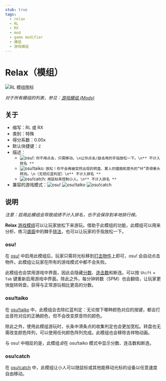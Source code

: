 ```yaml
---
stub: true
tags:
  - relax
  - RL
  - RX
  - mod
  - game modifier
  - 模组
  - 游戏模组
---
```


# Relax（模组）

![RL 模组图标](/wiki/shared/mods/RL.png "Relax (RL) 模组图标")

*对于所有模组的列表，参见：[游戏模组 (Mods)](/wiki/Gameplay/Game_modifier)*

## 关于

- 缩写：RL 或 RX
- 类别：特殊
- 得分系数：0.00x
- 默认快捷键：`Z`
- 描述：
  - ![][osu!]: `你不用点击，只需移动。\n让你点击/敲击用的手指放松一下。\n** 不计入排名 **`
  - ![][osu!taiko]: `放松！你不会再被突然出现的转盘、累人的擂鼓和意外的“咔”弄得晕头转向。\n（无视红蓝判定）\n** 不计入排名 **`
  - ![][osu!catch]: `用鼠标来控制小人。\n** 不计入排名 **`
- 兼容的游戏模式：![][osu!] ![][osu!taiko] ![][osu!catch]

## 说明

*注意：启用此模组会导致成绩不计入排名，也不会保存到本地排行榜。*

**Relax** [游戏模组](/wiki/Gameplay/Game_modifier)可以让玩家放松下来游玩。借助于此模组的功能，此模组可以用来分析、练习[谱面](/wiki/Beatmap)中的棘手[排法](/wiki/Beatmap/Pattern)，也可以让玩家的手指放松一下。

### osu!

在 [osu!](/wiki/Game_mode/osu!) 中启用此模组后，玩家只需将光标移到[打击物件](/wiki/Gameplay/Hit_object)上即可，osu! 会自动点击物件。此模组让玩家在所有的游戏模式中都不会失败。

此模组也会禁用游戏中界面，因此会隐藏[分数](/wiki/Gameplay/Score)、[连击数](/wiki/Beatmapping/Combo)和断连。可以按 `Shift` + `Tab` 键重新启用游戏中界面。除此之外，每分钟转数（SPM）也会翻倍，让玩家更快旋转转盘，获得与正常游玩相比更高的分数。

### osu!taiko

在 [osu!taiko](/wiki/Game_mode/osu!taiko) 中，此模组会去除红蓝判定：无论按下哪种颜色对应的按键，都会打出音符对应的正确颜色，但不会改变原音符的颜色。

除此之外，使用此模组游玩时，长条中滑条点的收集判定也会更加宽松。转盘也无需改变颜色阵列，可以使用任何颜色阵列完成。此模组也会移除吉祥物动画。

与 osu! 中相反的是，此模组*会*在 osu!taiko 模式中显示分数、连击数和断连。

### osu!catch

在 [osu!catch](/wiki/Game_mode/osu!catch) 中，此模组让小人可以随鼠标或其他能移动光标的设备以任意速度自由移动。

[osu!]: /wiki/shared/mode/osu.png "osu!"
[osu!taiko]: /wiki/shared/mode/taiko.png "osu!taiko"
[osu!catch]: /wiki/shared/mode/catch.png "osu!catch"
